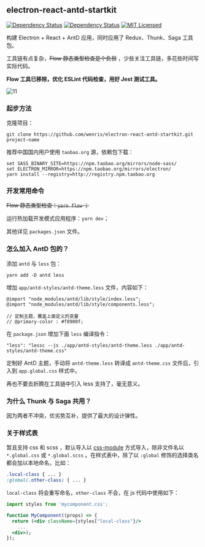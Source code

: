 ## electron-react-antd-startkit

[![Dependency Status](https://david-dm.org/wenris/electron-react-antd-startkit/status.svg)](https://david-dm.org/wenris/electron-react-antd-startkit)
[![Dependency Status](https://david-dm.org/wenris/electron-react-antd-startkit/dev-status.svg)](https://david-dm.org/wenris/electron-react-antd-startkit)
[![MIT Licensed](https://img.shields.io/badge/License-MIT-blue.svg?style=flat)](https://opensource.org/licenses/MIT)

构建 Electron + React + AntD 应用，同时应用了 Redux、Thunk、Saga 工具包。

工具链有点复杂，~~Flow 静态类型检查是个负担~~ ，少些关注工具链，多花些时间写实际代码。

**Flow 工具已移除，优化 ESLint 代码检查，用好 Jest 测试工具。**

![11](https://user-images.githubusercontent.com/11177691/49055389-5b5e6680-f232-11e8-84d9-f28bcb053abe.JPG)

### 起步方法

克隆项目：

```
git clone https://github.com/wenris/electron-react-antd-startkit.git project-name
```

推荐中国国内用户使用 `taobao.org` 源，依赖包下载：

```
set SASS_BINARY_SITE=https://npm.taobao.org/mirrors/node-sass/
set ELECTRON_MIRROR=https://npm.taobao.org/mirrors/electron/
yarn install --registry=http://registry.npm.taobao.org
```

### 开发常用命令

~~Flow 静态类型检查：`yarn flow` ；~~

运行热加载开发模式应用程序：`yarn dev`；

其他详见 `packages.json` 文件。

### 怎么加入 AntD 包的？

添加 `antd` 与 `less` 包：

```
yarn add -D antd less
```

增加 `app/antd-styles/antd-theme.less` 文件，内容如下：

```less
@import "node_modules/antd/lib/style/index.less";
@import "node_modules/antd/lib/style/components.less";

// 定制主题，覆盖上面定义的变量
// @primary-color : #f8900f;
```

在 `package.json` 增加下面 `less` 编译指令：

```
"less": "lessc --js ./app/antd-styles/antd-theme.less ./app/antd-styles/antd-theme.css"
```

定制好 AntD 主题，手动将 `antd-theme.less` 转译成 `antd-theme.css` 文件后，引入到 `app.global.css` 样式中。

再也不要去折腾在工具链中引入 less 支持了，毫无意义。

### 为什么 Thunk 与 Saga 共用？

因为两者不冲突，优劣势互补，提供了最大的设计弹性。

### 关于样式表

暂且支持 css 和 scss ，默认导入以 [css-module](https://github.com/css-modules/css-modules) 方式导入，除非文件名以 `*.global.css` 或 `*.global.scss` 。在样式表中，除了以 `:global` 修饰的选择类名都会加以本地命名，比如：

```css
.local-class { ... }
:global(.other-class) { ... }
```

`local-class` 将会重写命名，`other-class` 不会，在 js 代码中使用如下：

```jsx
import styles from 'mycomponent.css';

function MyComponent((props) => {
  return (<div className={styles["local-class"}/>
    ...
  <div>);
});
```
